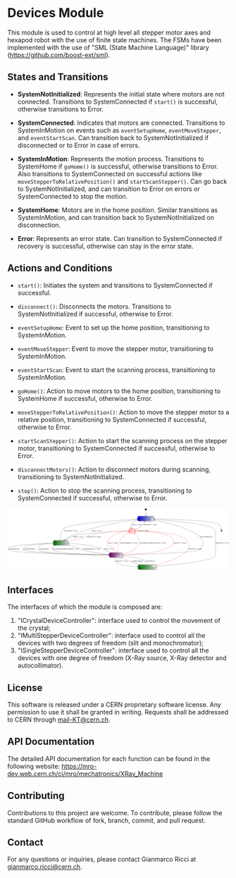 
# Devices Module

This module is used to control at high level all stepper motor axes and hexapod robot with the use of finite state machines.
The FSMs have been implemented with the use of "SML (State Machine Language)" library (<https://github.com/boost-ext/sml>).

## States and Transitions

- **SystemNotInitialized**: Represents the initial state where motors are not connected. Transitions to SystemConnected if `start()` is successful, otherwise transitions to Error.

- **SystemConnected**: Indicates that motors are connected. Transitions to SystemInMotion on events such as `eventSetupHome`, `eventMoveStepper`, and `eventStartScan`. Can transition back to SystemNotInitialized if disconnected or to Error in case of errors.

- **SystemInMotion**: Represents the motion process. Transitions to SystemHome if `goHome()` is successful, otherwise transitions to Error. Also transitions to SystemConnected on successful actions like `moveStepperToRelativePosition()` and `startScanStepper()`. Can go back to SystemNotInitialized, and can transition to Error on errors or SystemConnected to stop the motion.

- **SystemHome**: Motors are in the home position. Similar transitions as SystemInMotion, and can transition back to SystemNotInitialized on disconnection.

- **Error**: Represents an error state. Can transition to SystemConnected if recovery is successful, otherwise can stay in the error state.

## Actions and Conditions

- `start()`: Initiates the system and transitions to SystemConnected if successful.

- `disconnect()`: Disconnects the motors. Transitions to SystemNotInitialized if successful, otherwise to Error.

- `eventSetupHome`: Event to set up the home position, transitioning to SystemInMotion.

- `eventMoveStepper`: Event to move the stepper motor, transitioning to SystemInMotion.

- `eventStartScan`: Event to start the scanning process, transitioning to SystemInMotion.

- `goHome()`: Action to move motors to the home position, transitioning to SystemHome if successful, otherwise to Error.

- `moveStepperToRelativePosition()`: Action to move the stepper motor to a relative position, transitioning to SystemConnected if successful, otherwise to Error.

- `startScanStepper()`: Action to start the scanning process on the stepper motor, transitioning to SystemConnected if successful, otherwise to Error.

- `disconnectMotors()`: Action to disconnect motors during scanning, transitioning to SystemNotInitialized.

- `stop()`: Action to stop the scanning process, transitioning to SystemConnected if successful, otherwise to Error.

![Alt text](fsm.png)

## Interfaces
The interfaces of which the module is composed are:
1. "ICrystalDeviceController": interface used to control the movement of the crystal;
2. "IMultiStepperDeviceController": interface used to control all the devices with two degrees of freedom (slit and monochromator);
3. "ISingleStepperDeviceController": interface used to control all the devices with one degree of freedom (X-Ray source, X-Ray detector and autocollimator).

## License

This software is released under a CERN proprietary software license. Any permission to use it shall be granted in writing. Requests shall be addressed to CERN through mail-KT@cern.ch.

## API Documentation

The detailed API documentation for each function can be found in the following website: https://mro-dev.web.cern.ch/ci/mro/mechatronics/XRay_Machine

## Contributing

Contributions to this project are welcome. To contribute, please follow the standard GitHub workflow of fork, branch, commit, and pull request.

## Contact

For any questions or inquiries, please contact Gianmarco Ricci at gianmarco.ricci@cern.ch.